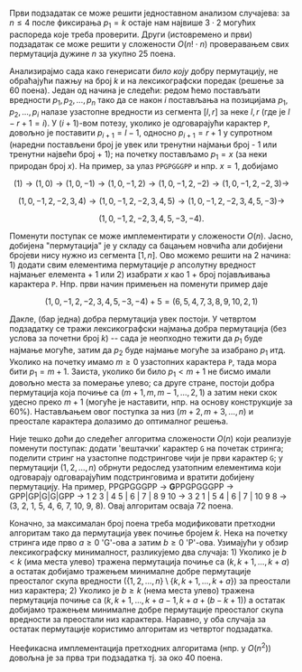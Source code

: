 Први подзадатак се може решити једноставном анализом случајева: за $n \leq 4$ после фиксирања $p_1 = k$ остаје нам највише $3 \cdot 2$ могућих распореда које треба проверити. Други (истовремено и први) подзадатак се може решити у сложености $O(n! \cdot n)$ проверавањем свих пермутација дужине $n$ за укупно $25$ поена.

Анализирајмо сада како генерисати *било коју* добру пермутацију, не обраћајући пажњу на број $k$ и на лексикографски поредак (решење за $60$ поена). Један од начина је 
следећи: редом ћемо постављати вредности $p_1, p_2, \ldots, p_n$ тако да се након $i$ постављања на позицијама $p_1, p_2, \ldots, p_i$ налазе узастопне вредности из сегмента $[l, r]$ за неке $l,r$ (где је $l - r + 1 = i$). У $(i+1)$-вом потезу, уколико је одговарајући карактер `P`, довољно је поставити $p_{i+1} = l - 1$, односно $p_{i+1} = r+1$ у супротном (наредни постављени број је увек или тренутни најмањи број - 1 или тренутни највећи број + 1); на почетку постављамо $p_1 = x$ (за неки природан број $x$). На пример, за улаз 
`PPGPGGGPP` и нпр. $x = 1$, добијамо 

$$
(1) \rightarrow (1, 0) \rightarrow (1, 0, -1) \rightarrow (1, 0, -1, 2) \rightarrow (1, 0, -1, 2, -2) \rightarrow (1, 0, -1, 2, -2, 3) \rightarrow 
$$

$$
(1, 0, -1, 2, -2, 3, 4) \rightarrow (1, 0, -1, 2, -2, 3, 4, 5) \rightarrow (1, 0, -1, 2, -2, 3, 4, 5, -3) \rightarrow
$$

$$
(1, 0, -1, 2, -2, 3, 4, 5, -3, -4).
$$

Поменути поступак се може имплементирати у сложености $O(n)$. Јасно, добијена "пермутација" је у складу са бацањем новчића али добијени бројеви нису нужно из сегмента $[1, n]$. Ово можемо решити на $2$ начина: $1$) додати свим елементима пермутације $p$ апсолутну вредност најмањег елемента + $1$ или $2$) изабрати $x$ као 1 + број појављивања карактера `P`. Нпр. први начин примењен на поменути пример даје 

$$
(1, 0, -1, 2, -2, 3, 4, 5, -3, -4) + 5 = (6, 5, 4, 7, 3, 8, 9, 10, 2, 1)
$$

Дакле, (бар једна) добра пермутација увек постоји. У четвртом подзадатку се тражи лексикографски најмања добра пермутација (без услова за почетни број $k$) -- сада је неопходно тежити да $p_1$ буде најмање могуће, затим да $p_2$ буде најмање могуће за изабрано $p_1$ итд. Уколико на почетку имамо $m \geq 0$ узастопних карактера `P`, тада мора бити $p_1 = m + 1$. Заиста, уколико би било $p_1 < m + 1$ не бисмо имали довољно места за померање улево; са друге стране, постоји добра пермутација која почиње са $(m + 1, m, m - 1, \ldots, 2, 1)$ а затим неки скок удесно преко $m+1$ (могуће је наставити, нпр. на основу конструкције за 60%). Настављањем овог поступка за низ $(m+2, m+3, \ldots, n)$ и преостале карактера долазимо до оптималног решења. 

Није тешко доћи до следећег алгоритма сложености $O(n)$ који реализује поменути поступак: додати 'вештачки' карактер `G` на почетак стринга; поделити стринг на узастопне подстрингове чији је први карактер `G`; у пермутацији $(1, 2, \ldots, n)$ обрнути редослед узатопним елементима који одговарају одговарајућим подстринговима и вратити добијену пермутацију. На пример, PPGPGGGPP $\rightarrow$ **G**PPGPGGGPP $\rightarrow$ GPP|GP|G|G|GPP $\rightarrow$ 1 2 3 | 4 5 | 6 | 7 | 8 9 10 $\rightarrow$ 3 2 1 | 5 4 | 6 | 7 | 10 9 8 $\rightarrow$ (3, 2, 1, 5, 4, 6, 7, 10, 9, 8). Овај алгоритам осваја 72 поена.

Коначно, за максималан број поена треба модификовати претходни алгоритам тако да пермутација увек почиње бројем $k$. Нека на почетку стринга иде прво $a \geq 0$ 'G'-ова а затим $b \geq 0$ 'P'-ова. Узимајући у обзир лексикографску минималност, разликујемо два случаја: 1) Уколико је $b < k$ (има места улево) тражена пермутација почиње са $(k, k+1, \ldots, k + a)$ а остатак добијамо тражењем минималне добре пермутације преосталог скупа вредности $(\{1, 2, \ldots, n\} \setminus \{k, k+1, \ldots, k + a\})$ за преостали низ карактера; 2) Уколико је $b \geq k$ (нема места улево) тражена пермутација почиње са $(k, k+1, \ldots, k + a - 1, k + a + (b - k + 1))$ а остатак добијамо тражењем минималне добре пермутације преосталог скупа вредности за преостали низ карактера. Наравно, у оба случаја за остатак пермутације користимо алгоритам из четвртог подзадатка.

Неефикасна имплементација претходних алгоритама (нпр. у $O(n^2)$) довољна је за прва три подзадатка тј. за око 40 поена. 


